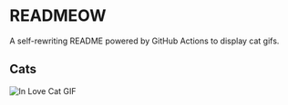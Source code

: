 # READMEOW

A self-rewriting README powered by GitHub Actions to display cat gifs.

## Cats

![In Love Cat GIF](https://media1.giphy.com/media/v1.Y2lkPTlhY2QwMmRhZHhlNDhlN2RzdHE2M29oOXpvODhiZGt6ODUzZ25zcmNqNXpyZTVidSZlcD12MV9naWZzX3NlYXJjaCZjdD1n/MDJ9IbxxvDUQM/200.gif)
